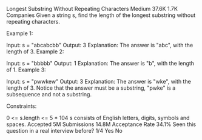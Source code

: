Longest Substring Without Repeating Characters
   Medium
   37.6K
   1.7K
   Companies
   Given a string s, find the length of the longest
   substring
   without repeating characters.



Example 1:

Input: s = "abcabcbb"
Output: 3
Explanation: The answer is "abc", with the length of 3.
Example 2:

Input: s = "bbbbb"
Output: 1
Explanation: The answer is "b", with the length of 1.
Example 3:

Input: s = "pwwkew"
Output: 3
Explanation: The answer is "wke", with the length of 3.
Notice that the answer must be a substring, "pwke" is a subsequence and not a substring.


Constraints:

0 <= s.length <= 5 * 104
s consists of English letters, digits, symbols and spaces.
Accepted
5M
Submissions
14.8M
Acceptance Rate
34.1%
Seen this question in a real interview before?
1/4
Yes
No